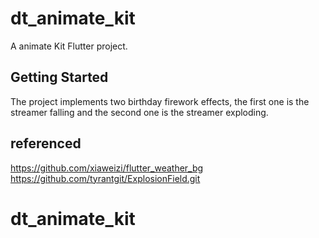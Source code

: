 # dt_animate_kit

A animate Kit Flutter project.

## Getting Started

The project implements two birthday firework effects, 
the first one is the streamer falling and the second one is the streamer exploding.

## referenced
https://github.com/xiaweizi/flutter_weather_bg
https://github.com/tyrantgit/ExplosionField.git

# dt_animate_kit
